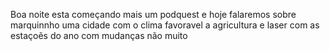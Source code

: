 Boa noite esta  começando mais um podquest e hoje falaremos sobre marquinnho 
uma cidade com o clima favoravel a agricultura e laser com as estaçoẽs do ano com mudanças não muito 
